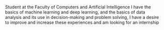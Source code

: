 Student at the Faculty of Computers and Artificial Intelligence I have the basics of machine learning and deep learning, and the basics of data analysis and its use in decision-making and problem solving, I have a desire to improve and increase these experiences and am looking for an internship

<!---
Ezzeldin-nasser939/Ezzeldin-nasser939 is a ✨ special ✨ repository because its `README.md` (this file) appears on your GitHub profile.
You can click the Preview link to take a look at your changes.
--->
